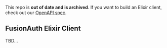 This repo is **out of date and is archived**. If you want to build an Elixir client, check out our [OpenAPI spec](https://github.com/FusionAuth/fusionauth-openapi/).

## FusionAuth Elixir Client

TBD...
